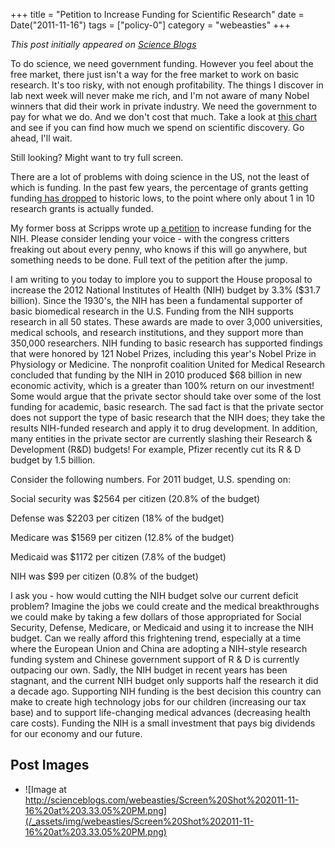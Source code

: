 +++
title = "Petition to Increase Funding for Scientific Research"
date = Date("2011-11-16")
tags = ["policy-0"]
category = "webeasties"
+++

_This post initially appeared on [Science Blogs](http://scienceblogs.com/webeasties)_

To do science, we need government funding. However you feel about the free market, there just isn't a way for the free market to work on basic research. It's too risky, with not enough profitability. The things I discover in lab next week will never make me rich, and I'm not aware of many Nobel winners that did their work in private industry. We need the government to pay for what we do. 
And we don't cost that much. Take a look at [this chart](http://www.nytimes.com/interactive/2010/02/01/us/budget.html) and see if you can find how much we spend on scientific discovery. Go ahead, I'll wait.

Still looking? Might want to try full screen.

There are a lot of problems with doing science in the US, not the least of which is funding. In the past few years, the percentage of grants getting funding[ has dropped](http://report.nih.gov/NIHDatabook/Charts/Default.aspx?showm=Y&chartId=157&catId=2) to historic lows, to the point where only about 1 in 10 research grants is actually funded.

My former boss at Scripps wrote up [a petition](https://www.change.org/petitions/congress-increase-federal-research-funding-for-the-national-institutes-of-health) to increase funding for the NIH. Please consider lending your voice - with the congress critters freaking out about every penny, who knows if this will go anywhere, but something needs to be done. 
Full text of the petition after the jump.

I am writing to you today to implore you to support the House proposal to increase the 2012 National Institutes of Health (NIH) budget by 3.3% (\$31.7 billion). Since the 1930's, the NIH has been a fundamental supporter of basic biomedical research in the U.S. Funding from the NIH supports research in all 50 states. These awards are made to over 3,000 universities, medical schools, and research institutions, and they support more than 350,000 researchers. NIH funding to basic research has supported findings that were honored by 121 Nobel Prizes, including this year's Nobel Prize in Physiology or Medicine. The nonprofit coalition United for Medical Research concluded that funding by the NIH in 2010 produced \$68 billion in new economic activity, which is a greater than 100% return on our investment! 
Some would argue that the private sector should take over some of the lost funding for academic, basic research. The sad fact is that the private sector does not support the type of basic research that the NIH does; they take the results NIH-funded research and apply it to drug development. In addition, many entities in the private sector are currently slashing their Research & Development (R&D) budgets! For example, Pfizer recently cut its R & D budget by 1.5 billion.

Consider the following numbers. For 2011 budget, U.S. spending on:

Social security was \$2564 per citizen (20.8% of the budget)

Defense was \$2203 per citizen (18% of the budget)

Medicare was \$1569 per citizen (12.8% of the budget)

Medicaid was \$1172 per citizen (7.8% of the budget)

NIH was \$99 per citizen (0.8% of the budget)

I ask you - how would cutting the NIH budget solve our current deficit problem? Imagine the jobs we could create and the medical breakthroughs we could make by taking a few dollars of those appropriated for Social Security, Defense, Medicare, or Medicaid and using it to increase the NIH budget. 
Can we really afford this frightening trend, especially at a time where the European Union and China are adopting a NIH-style research funding system and Chinese government support of R & D is currently outpacing our own. Sadly, the NIH budget in recent years has been stagnant, and the current NIH budget only supports half the research it did a decade ago. Supporting NIH funding is the best decision this country can make to create high technology jobs for our children (increasing our tax base) and to support life-changing medical advances (decreasing health care costs). Funding the NIH is a small investment that pays big dividends for our economy and our future.

      
  

 ## Post Images

- ![Image at http://scienceblogs.com/webeasties/Screen%20Shot%202011-11-16%20at%203.33.05%20PM.png](/_assets/img/webeasties/Screen%20Shot%202011-11-16%20at%203.33.05%20PM.png)


